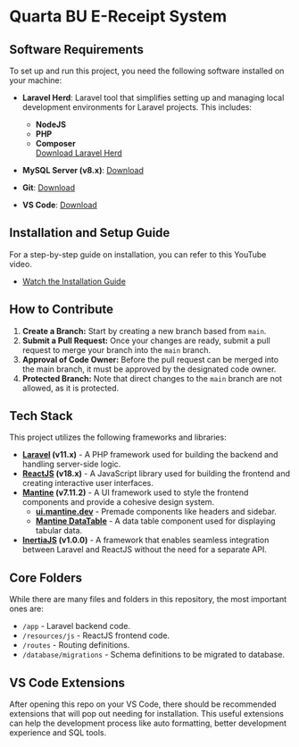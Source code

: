# Quarta BU E-Receipt System

## Software Requirements

To set up and run this project, you need the following software installed on your machine:

-   **Laravel Herd**: Laravel tool that simplifies setting up and managing local development environments for Laravel projects. This includes:
    -    **NodeJS**
    -   **PHP**
    -   **Composer**  
[Download Laravel Herd](https://herd.laravel.com/windows)

-   **MySQL Server (v8.x)**: [Download](https://dev.mysql.com/downloads/windows/installer/8.0.html)

-   **Git**: [Download](https://git-scm.com/downloads)

-   **VS Code**: [Download](https://code.visualstudio.com/download)

## Installation and Setup Guide

For a step-by-step guide on installation, you can refer to this YouTube video.

-   [Watch the Installation Guide](https://youtu.be/NT81XWvuqzk)

## How to Contribute

1. **Create a Branch:** Start by creating a new branch based from `main`.
2. **Submit a Pull Request:** Once your changes are ready, submit a pull request to merge your branch into the `main` branch.
3. **Approval of Code Owner:** Before the pull request can be merged into the main branch, it must be approved by the designated code owner.
4. **Protected Branch:** Note that direct changes to the `main` branch are not allowed, as it is protected.

## Tech Stack

This project utilizes the following frameworks and libraries:

-   **[Laravel](https://laravel.com/docs/11.x/) (v11.x)** - A PHP framework used for building the backend and handling server-side logic.
-   **[ReactJS](https://18.react.dev/learn) (v18.x)** - A JavaScript library used for building the frontend and creating interactive user interfaces.
-   **[Mantine](https://mantine.dev) (v7.11.2)** - A UI framework used to style the frontend components and provide a cohesive design system.
    -   **[ui.mantine.dev](https://ui.mantine.dev/)** - Premade components like headers and sidebar.
    -   **[Mantine DataTable](https://icflorescu.github.io/mantine-datatable/)** - A data table component used for displaying tabular data.
-   **[InertiaJS](https://inertiajs.com/) (v1.0.0)** - A framework that enables seamless integration between Laravel and ReactJS without the need for a separate API.

## Core Folders

While there are many files and folders in this repository, the most important ones are:

-   `/app` - Laravel backend code.
-   `/resources/js` - ReactJS frontend code.
-   `/routes` - Routing definitions.
-   `/database/migrations` - Schema definitions to be migrated to database.

## VS Code Extensions

After opening this repo on your VS Code, there should be recommended extensions that will pop out needing for installation. This useful extensions can help the development process like auto formatting, better development experience and SQL tools.
